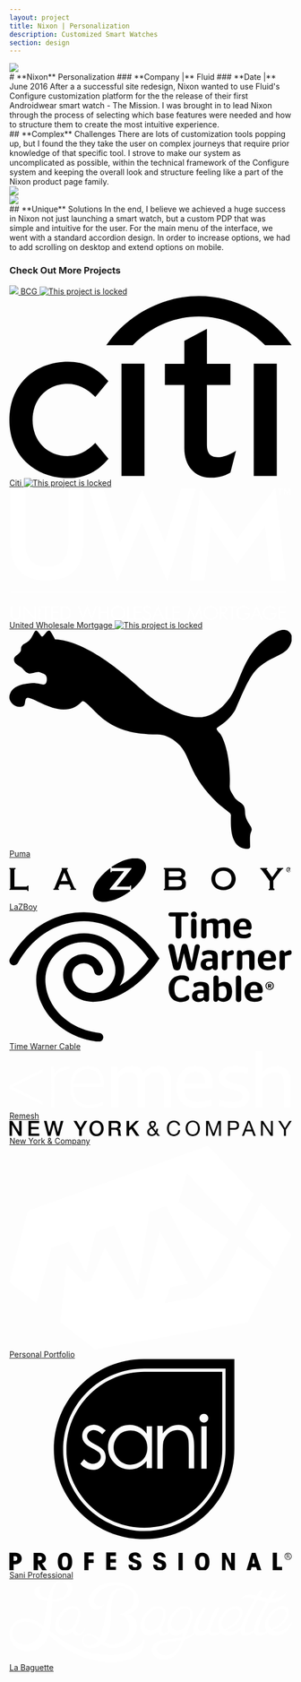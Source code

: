 ```yaml
---
layout: project
title: Nixon | Personalization
description: Customized Smart Watches
section: design
---
```


<div class="order-flip">
<div class="two-thirds-tile"><a class="max" rel="group" href="nixon-1.jpg" ><img src="nixon-1.jpg" alt=" "/></a></div>
<div class="third-text" markdown="1">
# **Nixon** Personalization   
### **Company |** Fluid
### **Date |** June 2016  
After a a successful site redesign, Nixon wanted to use Fluid's Configure customization platform for the the release of their first Androidwear smart watch - The Mission. I was brought in to lead Nixon through the process of selecting which base features were needed and how to structure them to create the most intuitive experience.
</div>
</div>

<div class="full-text" markdown="1">
## **Complex** Challenges
There are lots of customization tools popping up, but I found the they take the user on complex journeys that require prior knowledge of that specific tool. I strove to make our system as uncomplicated as possible, within the technical framework of the Configure system and keeping the overall look and structure feeling like a part of the Nixon product page family.
</div>

<div class="full-tile"></div>

<div class="half-tile"><a class="max" rel="group" href="nixon-2.jpg" ><img src="nixon-2.jpg" alt=" "/></a></div>
<div class="half-tile"><a class="max" rel="group" href="nixon-3.jpg" ><img src="nixon-3.jpg" alt=" "/></a></div>

<div class="full-text" markdown="1">
## **Unique** Solutions
In the end, I believe we achieved a huge success in Nixon not just launching a smart watch, but a custom PDP that was simple and intuitive for the user. For the main menu of the interface, we went with a standard accordion design. In order to increase options, we had to add scrolling on desktop and extend options on mobile.  
</div>


<div class="full-text">
  <h3>Check Out More Projects</h3>
</div>


<div class="tile double">
	<a href="/bcg" style="background-image: url(../bcg/bcg-thumb.jpg); background-position-y: top;">
		<img class="tile-logo" src="/bcg/bcg-logo.png">
		<span class="title">BCG</span>
		<img class="lock" src="/images/lock.svg" alt="This project is locked">
	</a>
</div><!-- End Tile -->

<div class="tile">
	<a href="/citi" style="background-image: url(../citi/citi-thumb.jpg);">
		<svg xmlns="http://www.w3.org/2000/svg" viewBox="0 0 296 191"><path class="tile-logo" d="M90.1 154l-0.5 0.5c-8.5 8.7-18.4 13.3-28.6 13.3 -21.2 0-36.7-15.9-36.7-37.9C24.3 108 39.8 92 61 92c10.2 0 20.1 4.6 28.6 13.3l0.5 0.5 13.7-16.5 -0.4-0.4c-11.4-13.4-25-20-41.8-20 -16.8 0-32.2 5.7-43.3 15.9C6.4 95.9 0 111.5 0 129.9c0 18.5 6.4 34.1 18.4 45.1C29.5 185.3 44.9 191 61.7 191c16.8 0 30.4-6.5 41.8-20l0.4-0.4L90.1 154zM117.6 188.7h24.1V70.9h-24.1V188.7zM236.3 163.1c-6.4 3.9-12.4 5.9-17.8 5.9 -7.8 0-11.3-4.1-11.3-13.3V93.2h24.6V71h-24.6V34.3L183.5 47v24h-20.4v22.2h20.4v66.5c0 18.1 10.7 30.5 26.8 30.8 10.9 0.2 17.4-3 21.4-5.4l0.2-0.2 5.8-22.7L236.3 163.1 236.3 163.1zM256.3 188.7h24.2V70.9h-24.2V188.7zM294.9 50c-22.1-31.3-58.8-50-96.1-50 -37.3 0-74 18.7-96.1 50l-1.1 1.6h27.8l0.3-0.3c18.9-19.5 43.7-29.9 69.1-29.9 25.4 0 50.1 10.3 69.1 29.9l0.3 0.3H296L294.9 50 294.9 50z"/></svg>
		<span class="title">Citi</span>
		<img class="lock" src="/images/lock.svg" alt="This project is locked">
	</a>
</div><!-- End Tile -->

<!-- <div class="tile">
	<a href="/nixon" style="background-image: url(../nixon/nixon-thumb.jpg);">
		<svg xmlns="http://www.w3.org/2000/svg" viewBox="0 0 325 65"><path class="tile-logo" d="M128.3 7.3l-16.1 19.8L96.1 7.3H85.4l21.4 26.4L85.5 60h10.6l16.1-19.7 16 19.7H139l-21.5-26.3 21.5-26.4H128.3zM63.9 60h8.7V7.3h-8.7V60zM38.9 45.4L7.8 7.3 0 7.3V60l8.7 0V21.8l31 38.2h7.8V7.3h-8.7V45.4zM246.3 45.4L215.2 7.3l-7.8 0V60l8.7 0V21.8l31 38.2h7.8V7.3h-8.7V45.4zM169.6 7c-14.8 0-26.8 12-26.8 26.7 0 14.7 12 26.7 26.8 26.7 14.8 0 26.8-12 26.8-26.7C196.4 19 184.3 7 169.6 7zM169.6 51.7c-10 0-18.1-8.1-18.1-18 0-9.9 8.1-18 18.1-18 10 0 18.1 8.1 18.1 18C187.7 43.6 179.6 51.7 169.6 51.7zM305.4 0c0 5.1 0 26.4-0.1 33.3 0 3.8 1.2 5.7 3.3 7.5 4.2 3.5 6.3 5.2 8.1 7.6 3.8 5.1-4.2 11.5-13.8 11.5 -9.5 0-17.6-6.4-13.8-11.5 1.8-2.4 3.9-4.1 8.1-7.6 2.1-1.7 3.3-3.7 3.3-7.5 -0.1-7 0-28.2 0-33.3 0 0-29 34.9-16.4 56.4 3.2 5.1 9.5 8.6 18.9 8.6 9.4 0 15.7-3.5 18.9-8.6C334.4 34.9 305.4 0 305.4 0"/></svg>
		<span class="title">Nixon</span>
	</a>
</div><!-- End Tile -->

<div class="tile">
	<a href="/uwm" style="background-image: url(../uwm/uwm-thumb.jpg);">
		<svg xmlns="http://www.w3.org/2000/svg" width="1102" height="519" viewBox="0 0 1102 519"><title>  1 Atoms&#x2F;UWM Logo</title><desc>  Created with Sketch.</desc><g fill="none"><g fill="#FFF"><path d="M11 462.3L11 495.6C11 500 11.5 503.2 12.5 505.1 13.5 507.1 15.1 508.6 17.3 509.8 19.6 511 21.9 511.6 24.3 511.6 26.5 511.6 28.6 511.1 30.6 510.1 32.6 509.1 34 508 35 506.8 35.9 505.5 36.5 504.1 36.9 502.6 37.3 501 37.5 498.6 37.5 495.4L37.5 462.3 43.5 462.3 43.5 496.7C43.5 500.2 43.1 503.1 42.4 505.3 41.7 507.4 40.4 509.5 38.5 511.3 36.6 513.2 34.5 514.7 32 515.7 29.6 516.7 27 517.2 24.3 517.2 20.9 517.2 17.7 516.4 14.7 514.8 11.7 513.2 9.4 511 7.6 508.4 5.9 505.7 5 501.8 5 496.6L5 462.3 11 462.3ZM54.5 460L96.6 504.1 96.6 462.3 102.6 462.3 102.6 518.7 60.5 474.7 60.5 516.2 54.5 516.2 54.5 460ZM113.8 516.2L113.8 462.3 119.9 462.3 119.9 516.2 113.8 516.2ZM157.7 462.3L157.7 467.9 144.6 467.9 144.6 516.2 138.6 516.2 138.6 467.9 125.5 467.9 125.5 462.3 157.7 462.3ZM191.4 462.3L191.4 467.9 169.4 467.9 169.4 483.9 190.7 483.9 190.7 489.5 169.4 489.5 169.4 510.7 191.4 510.7 191.4 516.2 163.4 516.2 163.4 462.3 191.4 462.3ZM304.4 459.5L321.8 502.7 336 462.3 342.5 462.3 321.8 519 304.4 475.6 286.9 519 266.2 462.3 272.7 462.3 286.9 502.7 304.4 459.5ZM354.1 462.3L354.1 484.2 381.7 484.2 381.7 462.3 387.7 462.3 387.7 516.2 381.7 516.2 381.7 489.8 354.1 489.8 354.1 516.2 348.1 516.2 348.1 462.3 354.1 462.3ZM466.5 462.3L466.5 510.7 481.3 510.7 481.3 516.2 460.4 516.2 460.4 462.3 466.5 462.3ZM514.9 462.3L514.9 467.9 492.9 467.9 492.9 483.9 514.2 483.9 514.2 489.5 492.9 489.5 492.9 510.7 514.9 510.7 514.9 516.2 486.9 516.2 486.9 462.3 514.9 462.3ZM547 472.8C545.8 470.7 544.5 469.2 543 468.3 541.6 467.4 539.8 466.9 537.8 466.9 535.1 466.9 533 467.7 531.3 469.4 529.6 471 528.7 473 528.7 475.3 528.7 477.1 529.4 478.7 530.8 480 532.3 481.3 534 482.3 536 483.3 538 484.2 539.8 484.9 541.4 485.6 543 486.3 544.9 487.3 547.1 488.6 549.2 490 550.8 491.6 552 493.6 553.1 495.6 553.7 497.9 553.7 500.5 553.7 503.5 553 506.2 551.5 508.8 550 511.4 548 513.4 545.3 514.9 542.7 516.4 539.8 517.2 536.7 517.2 532.5 517.2 528.9 515.9 525.8 513.4 522.8 510.9 520.8 507.5 519.9 503.2L525.8 501.6C526.3 504.5 527.5 506.9 529.5 508.8 531.5 510.7 533.8 511.6 536.6 511.6 539.6 511.6 542.2 510.6 544.4 508.5 546.6 506.5 547.7 504 547.7 501.1 547.7 498.5 546.9 496.4 545.2 494.7 543.5 493.1 540.5 491.4 536 489.6 531.6 487.9 528.3 485.9 526 483.7 523.8 481.5 522.7 478.6 522.7 475.1 522.7 471.1 524.2 467.8 527.2 465.2 530.1 462.6 533.7 461.3 537.8 461.3 540.9 461.3 543.6 462.1 545.9 463.5 548.3 464.9 550.2 467 551.8 469.7L547 472.8ZM616.5 462.3L616.5 510.7 631.4 510.7 631.4 516.2 610.5 516.2 610.5 462.3 616.5 462.3ZM664.9 462.3L664.9 467.9 642.9 467.9 642.9 483.9 664.3 483.9 664.3 489.5 642.9 489.5 642.9 510.7 664.9 510.7 664.9 516.2 636.9 516.2 636.9 462.3 664.9 462.3ZM704.2 459.2L723.8 504.5 743.5 459.2 754.4 516.2 748.3 516.2 741.3 479.7 741.2 479.7 723.8 518.5 706.5 479.7 706.3 479.7 699.4 516.2 693.2 516.2 704.2 459.2ZM886.9 462.3L886.9 467.9 873.7 467.9 873.7 516.2 867.7 516.2 867.7 467.9 854.7 467.9 854.7 462.3 886.9 462.3ZM933.1 477.1C930.8 473.9 928.2 471.3 925.1 469.6 922.1 467.8 918.5 466.9 914.6 466.9 910.7 466.9 907 468 903.6 470 900.2 472.1 897.5 474.8 895.5 478.3 893.5 481.7 892.6 485.5 892.6 489.5 892.6 493.5 893.6 497.2 895.7 500.6 897.8 504.1 900.6 506.8 903.9 508.7 907.3 510.6 910.7 511.6 914.2 511.6 917.4 511.6 920.5 510.9 923.5 509.4 926.4 507.9 928.8 505.9 930.7 503.3 932.5 500.7 933.4 497.9 933.4 494.7L917.4 494.7 917.4 489.1 939.8 489.1 939.8 492.2C939.8 495.7 939.3 499 938.1 502 936.9 505 935 507.7 932.6 509.9 930.1 512.2 927.3 514 924.1 515.3 921 516.5 917.7 517.2 914.3 517.2 909.4 517.2 904.8 515.9 900.5 513.5 896.2 511 892.8 507.6 890.3 503.3 887.8 498.9 886.5 494.3 886.5 489.4 886.5 484.4 887.8 479.7 890.4 475.4 892.9 471 896.4 467.6 900.7 465.1 905.1 462.6 909.7 461.3 914.7 461.3 919.4 461.3 923.6 462.4 927.4 464.4 931.2 466.4 934.6 469.2 937.5 473L933.1 477.1ZM1036.2 477.1C1033.9 473.9 1031.3 471.3 1028.2 469.6 1025.2 467.8 1021.7 466.9 1017.7 466.9 1013.8 466.9 1010.1 468 1006.7 470 1003.3 472.1 1000.6 474.8 998.6 478.3 996.6 481.7 995.7 485.5 995.7 489.5 995.7 493.5 996.7 497.2 998.8 500.6 1001 504.1 1003.7 506.8 1007 508.7 1010.4 510.6 1013.8 511.6 1017.3 511.6 1020.5 511.6 1023.6 510.9 1026.6 509.4 1029.5 507.9 1031.9 505.9 1033.8 503.3 1035.6 500.7 1036.5 497.9 1036.5 494.7L1020.5 494.7 1020.5 489.1 1043 489.1 1043 492.2C1043 495.7 1042.4 499 1041.2 502 1040 505 1038.1 507.7 1035.7 509.9 1033.2 512.2 1030.4 514 1027.2 515.3 1024.1 516.5 1020.8 517.2 1017.4 517.2 1012.5 517.2 1007.9 515.9 1003.6 513.5 999.3 511 995.9 507.6 993.4 503.3 990.9 498.9 989.6 494.3 989.6 489.4 989.6 484.4 990.9 479.7 993.5 475.4 996 471 999.5 467.6 1003.8 465.1 1008.2 462.6 1012.8 461.3 1017.8 461.3 1022.5 461.3 1026.7 462.4 1030.5 464.4 1034.3 466.4 1037.7 469.2 1040.6 473L1036.2 477.1ZM1079.2 462.3L1079.2 467.9 1057.2 467.9 1057.2 483.9 1078.6 483.9 1078.6 489.5 1057.2 489.5 1057.2 510.7 1079.2 510.7 1079.2 516.2 1051.2 516.2 1051.2 462.3 1079.2 462.3ZM396.1 489.3C396.1 484.4 397.3 479.7 399.8 475.5 402.3 471.2 405.8 467.7 410.1 465.2 414.4 462.6 419.1 461.3 424.2 461.3 429.2 461.3 433.9 462.6 438.2 465.1 442.5 467.5 446 471 448.5 475.3 451.1 479.6 452.3 484.3 452.3 489.3 452.3 494.3 451.1 498.9 448.6 503.2 446.1 507.5 442.7 510.9 438.3 513.4 434 515.9 429.3 517.2 424.2 517.2 419.2 517.2 414.5 515.9 410.2 513.5 405.8 511 402.4 507.6 399.9 503.2 397.3 498.9 396.1 494.3 396.1 489.3ZM424.1 466.9C420.1 466.9 416.4 468 413 470 409.6 472.1 407 474.8 405 478.2 403.1 481.6 402.1 485.3 402.1 489.3 402.1 493.2 403.1 496.9 405.1 500.4 407.1 503.8 409.8 506.5 413.2 508.6 416.6 510.6 420.3 511.6 424.2 511.6 428.2 511.6 431.9 510.6 435.3 508.5 438.8 506.5 441.5 503.7 443.4 500.3 445.4 496.9 446.3 493.2 446.3 489.3 446.3 485.3 445.3 481.5 443.3 478.1 441.4 474.6 438.7 471.9 435.3 469.9 431.8 467.9 428.1 466.9 424.1 466.9ZM211.5 462.3C216.5 462.3 220.8 463 224.3 464.5 227.9 466 230.9 468.1 233.3 470.6 235.7 473.2 237.4 476 238.6 479.2 239.7 482.4 240.3 485.9 240.3 489.5 240.3 494.1 239.2 498.4 237.1 502.4 235 506.4 231.9 509.7 227.7 512.3 223.5 514.9 218.1 516.2 211.5 516.2L200.1 516.2 200.1 462.3 211.5 462.3ZM211.9 510.7C215.2 510.7 218.2 510.2 220.8 509.2 223.5 508.2 225.9 506.8 227.9 504.8 230 502.8 231.5 500.5 232.6 497.8 233.7 495.1 234.3 492.2 234.3 489.3 234.3 485.4 233.4 481.8 231.7 478.6 229.9 475.5 227.5 472.9 224.2 470.9 221 468.9 216.7 467.9 211.2 467.9L206.2 467.9 206.2 510.7 211.9 510.7ZM580.7 459.7L605 516.2 598.3 516.2 591.9 500.9 568.9 500.9 562.4 516.2 555.8 516.2 580.7 459.7ZM571.3 495.4L589.6 495.4 580.5 473.7 571.3 495.4ZM758 489.3C758 484.4 759.2 479.7 761.7 475.5 764.2 471.2 767.7 467.7 772 465.2 776.3 462.6 781.1 461.3 786.1 461.3 791.1 461.3 795.8 462.6 800.1 465.1 804.4 467.5 807.8 471 810.4 475.3 813 479.6 814.2 484.3 814.2 489.3 814.2 494.3 813 498.9 810.5 503.2 808 507.5 804.6 510.9 800.2 513.4 795.9 515.9 791.2 517.2 786.1 517.2 781.1 517.2 776.4 515.9 772.1 513.5 767.7 511 764.3 507.6 761.8 503.2 759.2 498.9 758 494.3 758 489.3ZM786 466.9C782 466.9 778.3 468 774.9 470 771.5 472.1 768.9 474.8 766.9 478.2 765 481.6 764 485.3 764 489.3 764 493.2 765 496.9 767 500.4 769 503.8 771.7 506.5 775.1 508.6 778.5 510.6 782.2 511.6 786.1 511.6 790.1 511.6 793.8 510.6 797.2 508.5 800.7 506.5 803.4 503.7 805.3 500.3 807.3 496.9 808.2 493.2 808.2 489.3 808.2 485.3 807.2 481.5 805.2 478.1 803.3 474.6 800.6 471.9 797.2 469.9 793.8 467.9 790 466.9 786 466.9ZM830.6 462.3C843.5 462.3 849.9 467.2 849.9 477.2 849.9 481.3 848.7 484.7 846.3 487.4 843.9 490.1 840.6 491.7 836.4 492.1L853.5 516.2 846.2 516.2 829.9 492.6 828.3 492.6 828.3 516.2 822.3 516.2 822.3 462.3 830.6 462.3ZM828.3 487.3L831 487.3C835.2 487.3 838.5 486.5 840.6 484.9 842.8 483.3 843.9 480.9 843.9 477.6 843.9 474 842.8 471.5 840.7 470.1 838.6 468.6 835.5 467.9 831.5 467.9L828.3 467.9 828.3 487.3ZM965.4 459.7L989.7 516.2 983 516.2 976.6 500.9 953.6 500.9 947.1 516.2 940.5 516.2 965.4 459.7ZM956 495.4L974.3 495.4 965.3 473.7 956 495.4ZM5 409.7L5 406.2 1079.2 406.2 1079.2 409.7 5 409.7ZM5 6.1L62 6.1 62 213.3C62 245.3 69.4 269.3 84.2 285.4 99 301.5 117 309.6 146.5 309.6 175.8 309.6 193.7 301.5 208.5 285.4 223.3 269.3 230.7 245.3 230.7 213.3L230.7 6.1 288.5 6.1 288.5 218.6C288.5 266.6 276.3 302.6 252.1 326.4 227.8 350.3 195.3 362.2 146.5 362.2 97.6 362.2 65.3 350.3 41.2 326.6 17 302.8 5 266.8 5 218.6L5 6.1ZM310.4 6.1L367.4 6.1 431.6 214.8 518 6.1 607.7 215.2 669.8 6.1 727.3 6.1 616 365.9 517.5 135.6 421.2 365.9 310.4 6.1ZM998 151.2L888.9 300.1 786.6 151.2 762.3 361.3 705.2 361.3 745.9 0 888.9 201.4 1038.5 0 1079.2 361.3 1021.8 361.3 998 151.2ZM1077.9 3.9L1084.5 20.2 1091.3 3.9 1097 3.9 1097 26.9 1093.5 26.9 1093.5 7.4 1093.4 7.4 1085.5 26.9 1083.4 26.9 1075.8 7.4 1075.6 7.4 1075.6 26.9 1072.2 26.9 1072.2 3.9 1077.9 3.9ZM1067.9 3.9L1067.9 7.4 1060.4 7.4 1060.4 26.9 1056.9 26.9 1056.9 7.4 1049.4 7.4 1049.4 3.9 1067.9 3.9Z"/></g></g></svg>
		<span class="title">United Wholesale Mortgage</span>
		<img class="lock" src="/images/lock.svg" alt="This project is locked">
	</a>
</div><!-- End Tile -->

<div class="tile">
	<a href="/puma" style="background-image: url(../puma/puma-thumb.jpg); background-position-y: top;">
		<svg xmlns="http://www.w3.org/2000/svg" viewBox="0 0 283.5 220"><path class="tile-logo" d="M26.7 0.7c-1.7 0-3.4 6.7-6.8 10 -2.8 2.8-5.7 2.8-7.4 5.6 -1.1 1.1-0.6 3.3-1.1 5 -1.7 3.9-6.8 4.5-6.8 8.4 0 4.5 4 5.6 7.9 8.4 2.8 2.8 3.4 4.5 6.8 5.6 2.8 1.1 7.4-2.2 11.3-1.1 2.8 1.1 6.2 1.7 6.8 5 0.6 3.3 0 7.8-4 7.3 -1.1 0-6.8-2.2-14.2-1.1C10.8 54.8 1.2 57.6 0 67.1c-0.6 5.6 6.2 11.7 12.5 10 4.5-0.6 2.3-6.1 4.5-8.4C20.4 65.4 38 80 54.5 80c6.8 0 11.9-1.7 17.6-7.3 0.6-0.6 1.1-1.1 1.7-1.1 0.6 0 1.7 0.6 2.3 1.1 13.6 10.6 23.2 32.4 72.6 32.4 6.8 0 14.7 3.3 21 9.5 5.7 5 9.1 13.4 12.5 21.8 5.1 12.3 13.6 24.6 27.2 37.9 0.6 0.6 11.9 9.5 12.5 10 0 0 1.1 2.2 0.6 2.8 0 8.4-1.7 31.8 15.9 32.9 4.5 0 3.4-2.8 3.4-5 0-3.9-0.6-8.4 1.1-12.3 2.8-5.6-6.2-8.4-6.2-20.6 0-9.5-7.4-7.8-11.3-15.1 -2.3-3.9-4.5-6.1-4-11.2 1.1-28.5-6.2-46.9-9.6-51.3 -2.8-3.3-5.1-5-2.3-6.7 14.7-9.5 18.1-19 18.1-19 7.9-18.4 14.7-35.2 24.4-42.4 2.3-1.7 6.8-5 10.2-6.7 9.1-4.5 13.6-6.7 16.4-9.5 4-3.9 7.4-12.3 3.4-17.3 -5.1-6.1-13.6-1.1-17.6 1.1C237 20.2 233 48.1 223.9 64.3c-7.4 12.8-19.3 22.3-30.6 23.4 -7.9 0.6-17-1.1-25.5-5 -21.5-9.5-32.9-21.2-35.7-23.4 -5.7-4.5-49.9-48-86.2-49.7 0 0-4.5-8.9-5.7-8.9 -2.8-0.6-5.1 5.6-7.4 6.1C31.8 6.8 28.4 0.2 26.7 0.7"/></svg>
		<span class="title">Puma</span>
	</a>
</div><!-- End Tile -->

<div class="tile double">
	<a href="/lazboy" style="background-image: url(../lazboy/lazboy-thumb.jpg);">
	<svg xmlns="http://www.w3.org/2000/svg" viewBox="0 0 102 15.7"><path class="tile-logo" d="M100.3 4.1c0-0.4 0.3-0.8 0.8-0.8 0.4 0 0.8 0.3 0.8 0.8 0 0.4-0.3 0.8-0.8 0.8C100.6 4.8 100.3 4.5 100.3 4.1zM101 5c0.5 0 0.9-0.4 0.9-0.9 0-0.5-0.4-0.9-0.9-0.9 -0.5 0-0.9 0.4-0.9 0.9C100.1 4.6 100.5 5 101 5zM100.8 4.1h0.2l0.3 0.5h0.2l-0.3-0.5c0.2 0 0.3-0.1 0.3-0.3 0-0.2-0.1-0.3-0.4-0.3h-0.4v1.1h0.2V4.1zM100.8 4V3.7h0.2c0.1 0 0.2 0 0.2 0.2 0 0.2-0.1 0.2-0.3 0.2H100.8zM6.5 9.9c-0.1 0.2-0.2 0.3-0.3 0.3 0 0-4.2 0-4.4 0 0-0.2 0-6 0-6 0-0.2 0-0.2 0.3-0.3l0.1 0V3.5H2 0v0.4l0.1 0C0.3 3.9 0.3 4 0.3 4.2v6.6c0 0.2 0 0.2-0.3 0.3L0 11v0.4h6.2c0.2 0 0.2 0 0.3 0.3l0 0.1h0.4V9.8L6.5 9.9 6.5 9.9zM23.3 10.2L23.3 10.2c0 0-2.5-5.9-2.5-5.9C20.8 4 20.8 4 20.8 4c0-0.1 0-0.1 0.2-0.1l0.1 0V3.5h-0.1 -2.1v0.4l0.1 0C19 3.9 19 3.9 19 4c0 0 0 0.1-0.1 0.3l-2.5 6.1C16.2 10.9 16.2 11 16 11l-0.1 0v0.4h2V11l-0.1 0c-0.2 0-0.2-0.1-0.2-0.1 0-0.1 0-0.1 0.1-0.3 0 0 0.4-1 0.5-1.2 0.1 0 3.4 0 3.5 0 0 0.1 0.5 1.2 0.5 1.2 0.1 0.2 0.1 0.3 0.1 0.3 0 0 0 0.1-0.2 0.1l-0.1 0 0 0.4h2.1V11L24 11C23.7 10.9 23.7 10.9 23.3 10.2zM21.1 8.2c-0.3 0-2.2 0-2.5 0 0.1-0.2 1.1-2.7 1.2-3.1C20 5.5 21 7.9 21.1 8.2zM43.7 11.8L43.7 11.8c-0.2 0.2-0.5 0.4-0.8 0.6 -5 3.5-10.5 4.4-12.2 1.9 -1.7-2.5 0.9-7.3 5.8-10.8V5h0.4l0-0.1c0.1-0.2 0.2-0.3 0.3-0.3 0 0 3.8 0 4.2 0C41.2 5 36.3 11 36.3 11v0.4h7.1C43.6 11.4 43.6 11.5 43.7 11.8L43.7 11.8zM48.9 1.4c-1.7-2.5-7-1.7-12 1.7l0 0C37 3.4 37 3.5 37.2 3.5h6.9v0.3c0 0-5 6.1-5.3 6.4 0.4 0 4.5 0 4.5 0 0.2 0 0.3 0 0.3-0.3l0-0.1h0.4v1.7C48.3 8.1 50.5 3.7 48.9 1.4zM62.6 7.2c0.7-0.3 1-0.8 1-1.6 0-0.7-0.3-1.3-0.8-1.6 -0.5-0.4-1.1-0.5-2.2-0.5h-4.7 -0.1v0.4l0.1 0c0.2 0.1 0.3 0.1 0.3 0.3v6.6c0 0.1 0 0.2-0.3 0.3l-0.1 0v0.4h4.9c1.1 0 1.7-0.1 2.3-0.5 0.6-0.4 0.8-1 0.8-1.8C63.9 8.2 63.4 7.5 62.6 7.2zM57.6 7.8c0.2 0 3 0 3 0 1.3 0 1.8 0.3 1.8 1.2 0 0.8-0.5 1.2-1.8 1.2 0 0-2.8 0-3 0C57.6 10 57.6 8 57.6 7.8zM61.8 6.4c-0.3 0.2-0.6 0.2-1.2 0.2 0 0-2.8 0-3 0 0-0.2 0-1.8 0-1.9 0.2 0 3 0 3 0 0.7 0 1 0 1.2 0.2 0.2 0.1 0.4 0.4 0.4 0.8C62.2 6 62.1 6.3 61.8 6.4zM80.3 4.2L80.3 4.2c-0.8-0.6-1.7-0.9-2.8-0.9 -1.2 0-2.1 0.3-3 0.9 -0.9 0.7-1.5 2-1.5 3.2 0 1.3 0.6 2.4 1.5 3.2 0.8 0.6 1.7 0.9 2.9 0.9 1.2 0 2.1-0.3 2.9-0.9 1-0.8 1.5-2 1.5-3.2C81.8 6.2 81.2 5 80.3 4.2zM77.4 10.3c-1.8 0-3-1.1-3-2.9 0-1.7 1.2-2.9 2.9-2.9 1 0 1.7 0.3 2.3 0.9 0.5 0.5 0.7 1.2 0.7 2C80.3 9.1 79.1 10.3 77.4 10.3zM99 3.5h-2.3v0.4l0.1 0C97 3.9 97 3.9 97 3.9c0 0.1-0.1 0.2-0.2 0.4 0 0-1.4 2-1.8 2.5 -0.2-0.2-1.8-2.5-1.8-2.5C93 4.2 92.9 4.1 92.9 4c0-0.1 0-0.1 0.2-0.1l0.1 0V3.5h-2.5v0.4l0.1 0C91 3.9 91 3.9 91.6 4.7c0 0 2.3 3.2 2.5 3.5 0 0.1 0 2.6 0 2.6 0 0.2 0 0.2-0.3 0.3l-0.1 0v0.4h2.1V11l-0.1 0c-0.2-0.1-0.3-0.1-0.3-0.3 0 0 0-2.5 0-2.6 0-0.1 2.6-3.5 2.6-3.5 0.6-0.7 0.7-0.8 0.9-0.8l0.1 0V3.5H99z"/></svg>
		<span class="title">LaZBoy</span>
	</a>
</div>

<div class="tile">
	<a href="/twc" style="background-image: url(../twc/twc-thumb.jpg);">
	<svg viewBox="0 0 157 72.4"><path class="tile-logo" d="M0.3 26.2C8.9 10.7 24.1 0.4 41.5 0.4c16.2 0 32.4 10.5 42 25.7 -9.5 14.6-24.2 24.1-37 24.1 -9.2 0-16.6-6.7-16.6-14.9 0-6.4 5.2-11.6 11.6-11.6 5.3 0 9.7 3.9 10.6 8.9 0.2 1.4-0.7 2.6-2 2.9 -1.4 0.2-2.6-0.7-2.9-2 -0.5-2.7-2.9-4.8-5.7-4.8 -3.7 0-6.6 3-6.6 6.6 0 5.5 5.2 10 11.6 10 6.5 0 12.5-5.7 12.5-12.5 0-8.7-7.8-15.8-17.4-15.8 -11.9 0-21.6 9.3-21.6 20.8 0 15.3 13.1 27.9 30 29.7 1.4 0.1 2.4 1.4 2.2 2.7 -0.1 1.3-1.2 2.2-2.5 2.2 -0.1 0-0.2 0-0.3 0 -19.4-2-34.5-16.7-34.5-34.6 0-14.2 11.9-25.7 26.6-25.7 12.4 0 22.4 9.3 22.4 20.8 0 3.1-1 5.9-2.6 8.4 5.9-3.4 11.6-8.6 16.2-15C68.7 13.8 55 5.4 41.5 5.4 26 5.4 12.4 14.7 4.7 28.6c-0.7 1.2-2.2 1.6-3.4 1C0.5 29.1 0 28.3 0 27.4 0 27 0.1 26.6 0.3 26.2zM98.6 2.7c0.7 0 1.1-0.4 1.1-1.1v0c0-0.7-0.4-1.1-1.1-1.1h-9c-0.7 0-1.1 0.4-1.1 1.1v0c0 0.7 0.4 1.1 1.1 1.1h2.9v10.7c0 1.1 0.7 1.6 1.6 1.6h0c0.9 0 1.6-0.5 1.6-1.6V2.7H98.6zM104.3 1.6c0-0.9-0.7-1.6-1.6-1.6 -0.9 0-1.7 0.7-1.7 1.6 0 0.9 0.7 1.6 1.7 1.6C103.6 3.2 104.3 2.5 104.3 1.6zM104.1 6.1c0-1.5-0.5-2.1-1.5-2.1h-0.1c-1 0-1.4 0.5-1.4 1.5v8c0 1 0.6 1.5 1.5 1.5h0c0.9 0 1.5-0.5 1.5-1.5V6.1zM112 6.3c0.9 0 1.3 0.4 1.3 1.4v5.8c0 1 0.6 1.5 1.5 1.5h0c0.9 0 1.5-0.5 1.5-1.5V6.8c0.6-0.2 1.4-0.5 2.3-0.5 0.9 0 1.3 0.4 1.3 1.4v5.8c0 1 0.6 1.5 1.5 1.5h0c0.9 0 1.5-0.5 1.5-1.5V6.9c0-2.3-1.3-3-2.8-3 -1.4 0-2.9 0.5-4 1.4 -0.5-1.1-1.5-1.4-2.6-1.4 -1.5 0-2.9 0.6-3.9 1.3 -0.2-0.9-0.7-1.3-1.4-1.3h-0.1c-1 0-1.4 0.5-1.4 1.5v8c0 1 0.6 1.5 1.5 1.5h0c0.9 0 1.5-0.5 1.5-1.5V6.8C110.3 6.6 111.1 6.3 112 6.3zM133.4 10.1c1 0 1.4-0.5 1.4-1.4 0-2.8-1.5-4.9-4.9-4.9 -3 0-5.3 2.1-5.3 5.6 0 3.4 1.9 5.5 5.5 5.5 1.5 0 2.6-0.2 3.4-0.6 0.6-0.3 0.9-0.7 0.9-1.3v-0.1c0-0.7-0.4-1-0.9-1 -0.7 0-1.1 0.9-3 0.9 -1.7 0-2.7-0.6-2.9-2.8H133.4zM130 5.8c1.2 0 1.8 0.6 1.9 2.5h-4C128 6.3 128.9 5.8 130 5.8zM101.4 28.5L101.4 28.5l-2.2-9c-0.3-1.1-0.8-1.6-1.7-1.6h0c-0.9 0-1.4 0.5-1.7 1.6l-2.1 9h0l-1.9-9.1C91.4 18.5 90.8 18 90 18h-0.1c-1.2 0-1.7 0.9-1.4 2.1l2.5 10.7c0.3 1.4 1 1.9 2.1 1.9h0.1c1.1 0 1.8-0.5 2.1-1.8l1.8-7.7h0l1.8 7.7c0.3 1.4 1 1.9 2.2 1.9h0.1c1.1 0 1.8-0.5 2.1-1.8l2.6-11c0.2-1-0.2-1.8-1.3-1.8h-0.1c-0.7 0-1.2 0.4-1.4 1.3L101.4 28.5zM114.5 32.6L114.5 32.6c1 0 1.4-0.5 1.4-1.5V25c0-2.5-1.5-3.5-4.5-3.5 -1.3 0-2.3 0.2-3.1 0.5 -0.8 0.3-1.1 0.7-1.1 1.4v0.1c0 0.6 0.4 1 0.9 1 0.8 0 1.1-0.8 2.8-0.8 1.4 0 2 0.5 2 1.5v1c-0.7-0.2-1.3-0.2-2.2-0.2 -2.5 0-4.3 1.1-4.3 3.4 0 2.1 1.5 3.3 3.5 3.3 1.3 0 2.4-0.3 3.1-1.2C113.2 32.2 113.7 32.6 114.5 32.6zM111 30.7c-1 0-1.7-0.5-1.7-1.5 0-1.1 0.8-1.5 2-1.5 0.6 0 1.1 0 1.6 0.1v2.1C112.3 30.4 111.7 30.7 111 30.7zM119.7 21.6L119.7 21.6c-1.1 0-1.5 0.5-1.5 1.5v8c0 1 0.6 1.5 1.5 1.5h0c0.9 0 1.5-0.5 1.5-1.5v-6.4c0.6-0.2 1.3-0.4 2.4-0.5 0.9-0.1 1.3-0.5 1.3-1.4v-0.1c0-0.9-0.4-1.2-1.1-1.2 -0.8 0-2 0.7-2.7 1.4C121 22 120.5 21.6 119.7 21.6zM132.1 23.9c0.9 0 1.3 0.3 1.3 1.4v5.8c0 1 0.6 1.5 1.5 1.5h0c0.9 0 1.5-0.5 1.5-1.5v-6.6c0-2.4-1.3-3-2.9-3 -1.5 0-3 0.6-4 1.4 -0.2-1-0.7-1.3-1.4-1.3h-0.1c-1 0-1.4 0.5-1.4 1.5v8c0 1 0.6 1.5 1.5 1.5h0c0.9 0 1.5-0.5 1.5-1.5v-6.7C130.3 24.2 131.2 23.9 132.1 23.9zM147 27.8c1 0 1.4-0.5 1.4-1.4 0-2.8-1.5-4.9-4.9-4.9 -3 0-5.3 2.1-5.3 5.6 0 3.4 1.9 5.5 5.5 5.5 1.5 0 2.6-0.2 3.4-0.6 0.6-0.3 0.9-0.7 0.9-1.3v-0.1c0-0.7-0.4-1-0.9-1 -0.7 0-1.1 0.9-3 0.9 -1.7 0-2.7-0.6-2.9-2.8H147zM143.6 23.4c1.2 0 1.8 0.6 1.9 2.5h-4C141.6 23.9 142.5 23.4 143.6 23.4zM151.8 21.6L151.8 21.6c-1.1 0-1.5 0.5-1.5 1.5v8c0 1 0.6 1.5 1.5 1.5h0c0.9 0 1.5-0.5 1.5-1.5v-6.4c0.6-0.2 1.3-0.4 2.4-0.5 0.9-0.1 1.3-0.5 1.3-1.4v-0.1c0-0.9-0.4-1.2-1.1-1.2 -0.8 0-2 0.7-2.7 1.4C153 22 152.5 21.6 151.8 21.6zM98.7 49.6c1-0.5 1.4-1.1 1.4-1.8v-0.1c0-0.7-0.4-1.1-1.1-1.1 -1 0-1.2 1.4-3.5 1.4 -2.5 0-3.7-1.7-3.7-5.2 0-3.2 1.4-5 3.8-5 1.8 0 2.4 1.1 3.3 1.1 0.6 0 1.1-0.5 1.1-1.2v-0.1c0-0.7-0.4-1.2-1.2-1.6 -0.8-0.4-1.8-0.5-3.1-0.5 -4.2 0-7.1 2.8-7.1 7.4 0 4.6 2.7 7.4 6.9 7.4C96.6 50.3 97.9 50 98.7 49.6zM109.7 50.2L109.7 50.2c1 0 1.4-0.5 1.4-1.5v-6.1c0-2.5-1.5-3.5-4.5-3.5 -1.3 0-2.3 0.2-3.1 0.5 -0.8 0.3-1.1 0.7-1.1 1.4v0.1c0 0.6 0.4 1 0.9 1 0.8 0 1.1-0.8 2.8-0.8 1.4 0 2 0.5 2 1.5v1c-0.7-0.2-1.3-0.2-2.2-0.2 -2.5 0-4.3 1.1-4.3 3.4 0 2.1 1.5 3.3 3.5 3.3 1.3 0 2.4-0.3 3.1-1.2C108.5 49.8 109 50.2 109.7 50.2zM106.2 48.4c-1 0-1.7-0.5-1.7-1.5 0-1.1 0.8-1.5 2-1.5 0.6 0 1.1 0 1.6 0.1v2.1C107.6 48 107 48.4 106.2 48.4zM115 35.6L115 35.6c-1.1 0-1.5 0.5-1.5 1.5v11.6c0 1.1 0.5 1.5 1.3 1.5h0.1c0.5 0 1-0.4 1.3-1 0.7 0.6 1.7 1 3.1 1 2.3 0 4.6-1.5 4.6-5.7 0-4.1-2.1-5.4-4.2-5.4 -1.4 0-2.5 0.5-3.3 1.2v-2.6C116.5 36.2 116.1 35.6 115 35.6zM118.5 41.4c1.3 0 2.4 0.6 2.4 3.4 0 2.8-1.2 3.4-2.4 3.4 -0.9 0-1.4-0.2-2-0.6V42C117.1 41.7 117.9 41.4 118.5 41.4zM127.5 35.6L127.5 35.6c-1.1 0-1.5 0.5-1.5 1.5v11.7c0 1 0.6 1.5 1.5 1.5h0c0.9 0 1.5-0.5 1.5-1.5v-11C129 36.2 128.5 35.6 127.5 35.6zM139.6 45.4c1 0 1.4-0.5 1.4-1.4 0-2.8-1.5-4.9-4.9-4.9 -3 0-5.3 2.1-5.3 5.6 0 3.4 1.9 5.5 5.5 5.5 1.5 0 2.6-0.2 3.4-0.6 0.6-0.3 0.9-0.7 0.9-1.3v-0.1c0-0.7-0.4-1-0.9-1 -0.7 0-1.1 0.9-3 0.9 -1.7 0-2.7-0.6-2.9-2.8H139.6zM136.2 41c1.2 0 1.8 0.6 1.9 2.5h-4C134.3 41.5 135.1 41 136.2 41zM147.1 41.3c0-1.4-1-2.2-2.3-2.2 -1.3 0-2.3 0.9-2.3 2.2 0 1.4 1 2.2 2.3 2.2C146.1 43.6 147.1 42.7 147.1 41.3zM143 41.3c0-1.1 0.8-1.8 1.8-1.8 1 0 1.8 0.7 1.8 1.8 0 1.1-0.8 1.8-1.8 1.8C143.8 43.2 143 42.5 143 41.3zM145.4 41.5c0.2-0.1 0.4-0.3 0.4-0.6 0-0.5-0.3-0.7-0.9-0.7h-0.6c-0.2 0-0.4 0.1-0.4 0.4v1.7c0 0.2 0.1 0.3 0.3 0.3h0c0.2 0 0.3-0.1 0.3-0.3v-0.6h0.3l0.3 0.6c0.1 0.2 0.2 0.3 0.3 0.3h0c0.2 0 0.4-0.2 0.2-0.4L145.4 41.5zM144.5 40.5h0.3c0.3 0 0.4 0.1 0.4 0.3 0 0.2-0.1 0.3-0.4 0.3h-0.3V40.5z"/></svg>
		<span class="title">Time Warner Cable</span>
	</a>
</div>


<div class="tile double">
	<a href="/remesh" style="background-image: url(../remesh/remesh-thumb.jpg);">
	<svg xmlns="http://www.w3.org/2000/svg" version="1.1" x="0" y="0" viewBox="0 0 85 18" enable-background="new 0 0 228 260.6" xml:space="preserve"><path d="M12.597 16.927V4.723h.81l.163 1.9c.903-1.066 2.292-2.085 4.515-2.085l-.07.95c-1.921 0-3.38.995-4.4 2.385v9.054h-1.018zM27.37 9.494c0-2.57-1.226-4.029-3.635-4.029-2.385 0-4.075 1.25-4.33 4.446h7.966v-.417zm.904 6.762c-.58.278-2.154.88-4.284.88-3.844 0-5.65-2.362-5.65-6.206 0-4.006 1.806-6.415 5.372-6.415 3.196 0 4.7 2.038 4.7 4.933 0 .463-.045.926-.115 1.412h-8.938c0 3.821 1.783 5.326 4.562 5.326 2.593 0 4.307-.926 4.307-.926l.046.996zM46.52 16.927V8.916c0-1.806-1.087-2.595-2.361-2.595-1.574 0-2.825 1.136-3.357 1.992v8.614H38.6V8.916c0-1.83-1.065-2.618-2.338-2.618-1.575 0-2.848 1.159-3.381 1.969v8.66h-2.177V4.723h1.69l.255 1.692c.834-1.02 2.27-1.923 4.215-1.923 1.55 0 2.917.603 3.52 2.038.856-.995 2.292-2.014 4.399-2.014 2.154 0 3.914 1.204 3.914 4.053v8.358H46.52zM58.978 9.448c0-2.015-.95-3.219-2.895-3.219-1.852 0-3.195 1.065-3.427 3.474h6.322v-.255zm1.945 6.901c-.903.37-2.64.81-4.492.81-4.03 0-5.998-2.316-5.998-6.206 0-4.052 2.015-6.46 5.627-6.46 3.636 0 5.095 2.222 5.095 5.071 0 .555-.07 1.227-.162 1.783h-8.36c.116 2.871 1.505 3.983 4.03 3.983 2.083 0 3.866-.672 4.26-.788v1.807zM63.262 14.635c.093.093 2.2.695 4.006.695 2.038 0 2.964-.556 2.964-1.76 0-2.78-7.132-1.065-7.132-5.604 0-2.27 1.876-3.473 4.978-3.473 2.015 0 3.52.463 3.798.625l-.092 1.852c-.788-.37-2.27-.648-3.52-.648-2.107 0-3.08.556-3.08 1.644 0 2.524 7.179.88 7.179 5.604 0 2.5-1.97 3.566-4.91 3.566-2.176 0-4.237-.58-4.284-.602l.093-1.9z" fill="#fff"></path><g transform="translate(74 -.84)"><path d="M8.597 17.768V10.15c0-2.13-.95-3.01-2.478-3.01-1.76 0-3.08 1.134-3.751 2.014v8.614H.19V.841h2.177v4.932l-.023 1.25a6.005 6.005 0 0 1 4.168-1.69c2.5 0 4.26 1.528 4.26 4.562v7.873H8.598z" fill="#fff" mask="url(#logo-a)"></path></g><path fill="#fff" d="M0 11.324v-.95l10.05-4.955v.949l-9.077 4.47 9.077 4.446v.949z"></path></g></svg>
	<span class="title">Remesh</span>
	</a>
</div>


<div class="tile">
<a href="/nyandco" style="background-image: url(../nyandco/nyandco-thumb.jpg);">
		<svg viewBox="0 0 732.5 40.7" ><path class="tile-logo" d="M0.3 1.2h7.1l17.7 28.5h0.1V1.2h6.4v38.7h-7.1L6.9 11.4H6.7v28.4H0.3V1.2z"/><path class="tile-logo" d="M49.4 1.2h27.8V7H56.2v10.1h19.5v5.5H56.2V34h21.4v5.8H49.4V1.2z"/><path class="tile-logo" d="M89.6 1.2h6.9l7 29.6h0.1l7.8-29.6h6.9l7.6 29.6h0.1l7.2-29.6h6.9l-10.7 38.7h-6.9l-7.7-29.6h-0.1l-7.9 29.6h-7L89.6 1.2z"/><path class="tile-logo" d="M180.9 24.7L166.4 1.2h7.9l10.2 17.3 10.1-17.3h7.6l-14.5 23.5v15.2h-6.8V24.7z"/><path class="tile-logo" d="M226.2 5.8c8.3 0 11.8 7.3 11.8 14.7 0 7.4-3.5 14.7-11.8 14.7 -8.3 0-11.8-7.3-11.8-14.7C214.4 13.1 217.9 5.8 226.2 5.8zM226.2 0.3c-11.6 0-18.5 9.2-18.5 20.3 0 11 6.9 20.3 18.5 20.3 11.6 0 18.5-9.2 18.5-20.3C244.7 9.5 237.8 0.3 226.2 0.3z"/><path class="tile-logo" d="M264.4 6.7h11c3.5 0 6.7 1 6.7 5.9 0 4.1-2.3 6.2-6.6 6.2h-11.1V6.7zM257.6 39.9h6.8V23.9h10c6.2 0 7.7 3.1 7.7 10.2 0 1.9 0 4 1 5.7h7.3c-1.5-1.6-2.1-5.7-2.1-10.2 0-6.1-3.4-7.9-5.7-8.2v-0.1c1.2-0.4 6.4-2.3 6.4-9.7 0-6.6-4.3-10.5-12.8-10.5h-18.5V39.9z"/><path class="tile-logo" d="M304.1 1.2h6.8v17.6l17.2-17.6h8.3L321 16.6l16.5 23.2h-8.4l-12.7-18.5 -5.5 5.5v13h-6.8V1.2z"/><path class="tile-logo" d="M380.7 34.9c-2.3 3.6-6.7 5.5-10.9 5.5 -10.4 0-12-7.4-12-10.5 0-6 4.1-9.1 9-11.7 -2.2-3.1-4.3-5.1-4.3-9.1 0-4.2 3.1-7.9 8.7-7.9 4.8 0 9.3 2.6 9.3 7.9 0 4.6-3.5 7.9-7.2 10l7 8.5c0.7-1.9 1.1-3.9 1.2-6h4.4c-0.4 4.5-1 6.1-2.6 9.5l7.5 8.7h-6L380.7 34.9zM369.3 21.1c-3.6 2.1-6.7 4.1-6.7 8.7 0 3.9 3.6 6.5 7.3 6.5 3.5 0 6.3-1.8 8.2-4.6L369.3 21.1zM376 9.3c0-2.2-1.7-4.1-4.4-4.1 -2.2 0-4.4 1.3-4.4 4.1 0 2.3 2.1 4.6 3.7 6.7C373.1 14.6 376 12.6 376 9.3z"/><path class="tile-logo" d="M438 12.8c-1.1-5.5-5.5-8.2-10.8-8.2 -9.2 0-13.1 7.6-13.1 15.6 0 8.8 3.9 16.1 13.1 16.1 6.8 0 10.6-4.8 11.1-11.1h5.1c-1 9.6-7 15.4-16.7 15.4 -12 0-17.8-8.9-17.8-20.1 0-11.2 6.4-20.3 18.3-20.3 8 0 14.7 4.3 15.9 12.5H438z"/><path class="tile-logo" d="M476 0.3c12.3 0 18.5 9.7 18.5 20.2s-6.2 20.2-18.5 20.2c-12.3 0-18.5-9.7-18.5-20.2S463.7 0.3 476 0.3zM476 36.3c9.4 0 13.3-8.1 13.3-15.9 0-7.8-3.9-15.9-13.3-15.9 -9.4 0-13.3 8.1-13.3 15.9C462.6 28.2 466.6 36.3 476 36.3z"/><path class="tile-logo" d="M510.7 1.2h7l12.2 32.4L542 1.2h7v38.6h-4.9V7.7h-0.1l-12 32.1h-4.4l-12-32.1h-0.1v32.1h-4.9V1.2z"/><path class="tile-logo" d="M567.4 1.2h16.9c7.7 0 11.8 4.3 11.8 11.4 0 7.1-4.2 11.4-11.8 11.4h-11.8v15.8h-5.1V1.2zM572.5 19.7h10c5.8 0.1 8.4-2.5 8.4-7.1 0-4.6-2.6-7.1-8.4-7.1h-10V19.7z"/><path class="tile-logo" d="M618.7 1.2h5.7l15.1 38.6h-5.7l-4.2-11.6h-16.3l-4.3 11.6h-5.3L618.7 1.2zM614.9 23.8h13.1l-6.4-18h-0.1L614.9 23.8z"/><path class="tile-logo" d="M653 1.2h5.5l20.3 31.3h0.1V1.2h4.9v38.6h-5.6L658 8.8h-0.1v30.9H653V1.2z"/><path class="tile-logo" d="M717.8 24v15.8h-5.1V24L697.8 1.2h6.1l11.6 18.4 11.3-18.4h5.8L717.8 24z"/></svg>
		<span class="title">New York &amp; Company</span>
	</a>
</div>


<div class="tile">
	<a href="/maxduggan" style="background-image: url(../maxduggan/maxduggan-thumb.jpg);">
		<svg xmlns="http://www.w3.org/2000/svg" version="1.1" x="0" y="0" viewBox="0 0 398.2 287.3" enable-background="new 0 0 398.2 287.3" xml:space="preserve"><polygon fill="#FFFFFF" points="59.3 144.4 84.3 135.4 84.3 135.4 84.3 135.4 84.3 135.4 108.2 179.6 122 121.7 148.3 112.1 181.5 198 197.4 93.8 221.1 85.2 277.1 189.7 277.1 189.7 277.1 189.7 309.4 131.9 239 79.2 250.6 38.9 319.8 113.4 344.8 68.8 280.2 0 25.9 92 0 192.5 38.2 222.5 "/><polygon fill="#FFFFFF" points="331.6 126.2 374.6 172.5 398.2 125.6 355.5 80.2 "/><polygon fill="#FFFFFF" points="323.3 142.2 301.1 184.8 263.2 214.4 219 222 227.3 199.7 252.4 194.6 212.1 120.7 188.1 215.2 178.5 217.6 134.9 143.6 114.6 191.5 105.1 193 80.8 167.3 71.7 248.7 120.9 287.3 336.2 249.1 371.7 178.4 "/></svg>
		<span class="title">Personal Portfolio</span>
	</a>
</div>

<div class="tile">
	<a href="/sani" style="background-image: url(../sani/sani-thumb.jpg);">
	<svg xmlns="http://www.w3.org/2000/svg" viewBox="0 0 121.3 90.9"><path class="tile-logo" d="M52.1 30.7c2 0 3.7 0.7 5.1 2.1 1.4 1.4 2.1 3.2 2.1 5.3 0 1.4-0.3 2.6-0.9 3.7 -0.6 1.1-1.5 2-2.7 2.6 -1.1 0.6-2.4 1-3.7 1 -1.3 0-2.5-0.3-3.6-1 -1.1-0.7-2-1.6-2.6-2.7 -0.7-1.2-1-2.4-1-3.7 0-1.3 0.3-2.5 1-3.7 0.7-1.2 1.5-2.1 2.6-2.7C49.6 31 50.8 30.7 52.1 30.7M96.7 0v38.7c0 10.7-4.3 20.4-11.4 27.4 -7 7-16.7 11.3-27.4 11.3 -10.7 0-20.4-4.3-27.4-11.3 -7-7-11.4-16.7-11.4-27.4 0-10.7 4.3-20.4 11.4-27.4C37.5 4.3 47.2 0 57.9 0h25H96.7zM92.9 4.1H58c-9.3 0-18.1 3.6-24.7 10.2C26.7 20.9 23.1 29.7 23.1 39c0 9.3 3.6 18.1 10.2 24.7 6.6 6.6 15.4 10.2 24.7 10.2 9.3 0 18.1-3.6 24.7-10.2 6.6-6.6 10.2-15.4 10.2-24.7V4.1zM34.3 15.4C40.7 9 49.1 5.5 58 5.5h33.5V39c0 8.9-3.5 17.3-9.8 23.7C75.3 69 66.9 72.5 58 72.5c-8.9 0-17.3-3.5-23.7-9.8C28 56.4 24.5 48 24.5 39 24.5 30.1 28 21.7 34.3 15.4M84.8 28.9h-2.3v18.2h2.3V28.9zM83.6 23.5c-1 0-1.9 0.8-1.9 1.9 0 1 0.8 1.9 1.9 1.9 1 0 1.9-0.8 1.9-1.9C85.5 24.3 84.6 23.5 83.6 23.5M39.8 46c1.1-1 1.6-2.3 1.6-3.8 0-1.1-0.3-2-0.9-2.9 -0.6-0.8-1.8-1.7-3.6-2.6 -1.4-0.7-2.4-1.4-2.8-1.9 -0.4-0.5-0.7-1.1-0.7-1.7 0-0.7 0.3-1.3 0.8-1.8 0.5-0.5 1.2-0.8 2-0.8 1.2 0 2.4 0.6 3.7 1.8l1.5-1.6c-1.7-1.6-3.4-2.5-5.1-2.5 -1.4 0-2.6 0.5-3.6 1.4 -0.9 0.9-1.4 2.1-1.4 3.4 0 1.1 0.3 2 0.9 2.8 0.6 0.8 1.7 1.7 3.4 2.5 1.5 0.8 2.5 1.4 3 1.9 0.4 0.5 0.7 1.1 0.7 1.8 0 0.8-0.3 1.5-1 2.1 -0.7 0.6-1.5 0.9-2.4 0.9 -1.3 0-2.6-0.7-3.8-2L30.5 45c0.6 0.8 1.4 1.4 2.4 1.9 1 0.5 2 0.7 3 0.7C37.5 47.6 38.8 47 39.8 46M63.6 47.1h2.3v-6.7c0-2.4 0.1-4.1 0.3-5 0.4-1.4 1.1-2.5 2.2-3.5 1.1-0.9 2.4-1.4 3.8-1.4 1.2 0 2.2 0.3 3 0.9 0.8 0.6 1.3 1.5 1.6 2.7 0.2 0.7 0.3 2.1 0.3 4.2v8.7h2.3v-9.4c0-2.5-0.3-4.3-0.8-5.5 -0.5-1.2-1.3-2.1-2.3-2.8 -1.1-0.7-2.3-1-3.6-1 -1.3 0-2.6 0.3-3.7 0.9 -1.1 0.6-2.2 1.6-3.1 2.8v-3.3h-2.3V47.1zM59.1 32.2c-0.9-1.3-2-2.2-3.2-2.9 -1.2-0.6-2.6-1-4.1-1 -2.6 0-4.8 0.9-6.6 2.8 -1.8 1.9-2.8 4.1-2.8 6.7 0 2.7 0.9 5 2.7 6.8 1.8 1.9 4 2.8 6.6 2.8 1.5 0 2.8-0.3 4-0.9 1.2-0.6 2.3-1.5 3.3-2.7v3.1h2.3V28.9h-2.3V32.2zM0 83.3v7.5h1.8v-2.6h0.7c1.6 0 2.8-0.9 2.8-2.5 0-1.6-1.2-2.5-2.8-2.5H0zM1.8 84.7h0.6c0.7 0 1 0.3 1 1 0 0.7-0.3 1-1 1H1.8V84.7zM10.5 90.8h1.8v-2.9h0l1.8 2.9h2l-2.1-3c1.2-0.2 1.7-1.2 1.7-2.1 0-1.3-1-2.4-2.5-2.4h-2.8V90.8zM12.3 84.7h0.6c0.7 0 1.1 0.3 1.1 0.9 0 0.6-0.4 0.9-1.1 0.9h-0.6V84.7zM23.9 83.2c-2.1 0-3.1 1.5-3.1 3.9 0 2.3 1 3.9 3.1 3.9 2.1 0 3.1-1.5 3.1-3.9C27 84.7 26 83.2 23.9 83.2M23.9 89.5c-0.9 0-1.3-0.7-1.3-2.4s0.4-2.4 1.3-2.4c0.9 0 1.3 0.7 1.3 2.4S24.8 89.5 23.9 89.5M32.2 83.3v7.5H34v-3.2h2.2v-1.5H34v-1.5h2.2v-1.5H32.2zM45.8 90.8v-1.5h-2.4v-1.8h2.4v-1.5h-2.4v-1.4h2.4v-1.5h-4.2v7.5H45.8zM51.2 88.4c0 1.6 0.9 2.5 2.8 2.5 1.6 0 2.8-0.9 2.8-2.3 0-2.8-3.7-2-3.7-3.4 0-0.5 0.3-0.8 0.9-0.8 0.6 0 0.9 0.3 0.9 0.8h1.7c-0.3-1.5-1.1-2.1-2.7-2.1 -1.6 0-2.6 0.9-2.6 2.3 0 2.5 3.7 1.9 3.7 3.2 0 0.5-0.3 0.9-1 0.9 -0.8 0-1.1-0.4-1.1-1.1H51.2zM61.8 88.4c0 1.6 0.9 2.5 2.8 2.5 1.6 0 2.8-0.9 2.8-2.3 0-2.8-3.7-2-3.7-3.4 0-0.5 0.3-0.8 0.9-0.8 0.6 0 0.9 0.3 0.9 0.8h1.7c-0.3-1.5-1.1-2.1-2.7-2.1 -1.6 0-2.6 0.9-2.6 2.3 0 2.5 3.7 1.9 3.7 3.2 0 0.5-0.3 0.9-1 0.9 -0.8 0-1.1-0.4-1.1-1.1H61.8zM74.5 83.3h-1.8v7.5h1.8V83.3zM82.9 83.2c-2.1 0-3.1 1.5-3.1 3.9 0 2.3 1 3.9 3.1 3.9 2.1 0 3.1-1.5 3.1-3.9C86 84.7 85 83.2 82.9 83.2M82.9 89.5c-0.9 0-1.3-0.7-1.3-2.4s0.4-2.4 1.3-2.4c0.9 0 1.3 0.7 1.3 2.4S83.8 89.5 82.9 89.5M95.3 83.3v4.6h0L93 83.3h-1.6v7.5h1.5v-5h0l2.5 5h1.5v-7.5H95.3zM105.8 83.3h-1.6l-2.3 7.5h1.8l0.4-1.4h2l0.4 1.4h1.8L105.8 83.3zM105.5 87.9h-1.1l0.5-2.4h0L105.5 87.9zM113.2 90.8h4v-1.5h-2.2v-6.1h-1.8V90.8zM121.3 84.8c0-0.8-0.7-1.5-1.5-1.5 -0.9 0-1.5 0.7-1.5 1.5 0 0.8 0.7 1.5 1.5 1.5C120.7 86.3 121.3 85.6 121.3 84.8M118.5 84.8c0-0.7 0.6-1.3 1.3-1.3 0.7 0 1.3 0.6 1.3 1.3 0 0.7-0.6 1.3-1.3 1.3C119.1 86.1 118.5 85.5 118.5 84.8M119.2 83.9v1.7h0.2v-0.7h0.4c0.4 0 0.4 0.1 0.4 0.4 0 0.2 0 0.3 0.1 0.3h0.2c0-0.1 0-0.1-0.1-0.4 0-0.2-0.1-0.4-0.3-0.4v0c0.2-0.1 0.3-0.2 0.3-0.4 0-0.5-0.5-0.5-0.6-0.5H119.2zM119.4 84.1h0.5c0.1 0 0.4 0 0.4 0.3 0 0.3-0.4 0.3-0.5 0.3h-0.4V84.1z"/></svg>
		<span class="title">Sani Professional</span>
	</a>
</div>

<!--<div class="tile">
	<a href="/shellcreek" style="background-image: url(../shellcreek/shellcreek-thumb.jpg);">
		<svg xmlns="http://www.w3.org/2000/svg" version="1.1" x="0" y="0" viewBox="0 203.6 618 447.2" enable-background="new 0 203.6 618 447.2" xml:space="preserve"><polygon opacity="0.8" fill="#FFFFFF" enable-background="new    " points="258 492.1 188.6 423.6 188 326.1 256.5 256.7 354 256.2 423.4 324.7 423.9 422.1 355.5 491.5 "/><rect x="188.3" y="325.4" transform="matrix(1 -6.094217e-03 6.094217e-03 1 -2.2744 1.8717)" opacity="0.8" fill="#FFFFFF" enable-background="new    " width="235.3" height="97.5"/><rect x="257.2" y="256.5" transform="matrix(1 -6.074907e-03 6.074907e-03 1 -2.2673 1.8656)" opacity="0.8" fill="#FFFFFF" enable-background="new    " width="97.5" height="235.3"/><rect x="188.3" y="325.4" transform="matrix(0.7028 -0.7114 0.7114 0.7028 -175.2037 328.8728)" opacity="0.8" fill="#FFFFFF" enable-background="new    " width="235.3" height="97.5"/><polygon opacity="0.8" fill="#FFFFFF" enable-background="new    " points="188 326.1 256.5 256.7 423.9 422.1 355.5 491.5 "/><polygon opacity="0.8" fill="#FFFFFF" enable-background="new    " points="305.3 271.5 271.2 237.8 305 203.6 339.1 237.3 "/><polygon opacity="0.8" fill="#FFFFFF" enable-background="new    " points="229.2 299.7 200.4 299.8 200.2 271.1 229 270.9 "/><rect x="381.8" y="269.9" transform="matrix(-1 6.109589e-03 -6.109589e-03 -1 794.1063 566.0568)" opacity="0.8" fill="#FFFFFF" enable-background="new    " width="28.8" height="28.8"/><rect x="202" y="449.6" transform="matrix(-1 6.056423e-03 -6.056423e-03 -1 435.641 926.7051)" opacity="0.8" fill="#FFFFFF" enable-background="new    " width="28.8" height="28.8"/><rect x="382.2" y="448.5" transform="matrix(-1 6.161087e-03 -6.161087e-03 -1 796.0714 923.3876)" opacity="0.8" fill="#FFFFFF" enable-background="new    " width="28.8" height="28.8"/><path fill="#FFFFFF" d="M256.3 636.5l15-78.4 -12.3-1.2 -14 73.5 -1-3.8 -42.1 9.6 15-78.4 -67.6 12.9 -2.4 2.5 -13 68.1 8.6 2.4 47.5-11 -1.7 9 3.9 3.6 52.2-12.3 -1.7 9 3.9 3.6L300 633l-1.6-6.1L256.3 636.5zM190.6 629.8l-1-3.7 -42.1 9.6 4.5-23.8 42.3-11.3 -1.6-6.1 -39 8.8 5.1-27.1 44.2-11.7L190.6 629.8zM128.7 649.1l-12.3-1.2 6.9-36.3 -31.1 8.6 -5.6 29.3 -12.3-1.2 17.4-90.9 12.3 1.2 -10.1 52.9 31.2-8.6 8.6-45.5 12.3 1.2L128.7 649.1zM43.5 540l27.6 89.6 -2.4 4.1L1.3 646.5 0 640.3l48.4-10 -28-89.6 2.4-4.1 67.4-12.8 1.3 6.2L43.5 540zM567 611.8l35.5 33 -4.3 4.7 -36.1-28 -5.5 29.2 -12.3-1.1 17.4-91.1 12.3 1.2 -7.3 38 47-38.4 4.4 4.6L567 611.8zM493.7 645.9l-3.9-3.7 1.7-9 -52.3 12.4 -3.9-3.7 13-68.1 2.3-2.5 53.3-12.6 1.7 6.1 -45.4 12.1 -5.1 27 39-8.8 1.7 6.2 -42.4 11.3 -4.5 23.7 42.1-9.6 1.1 3.9 10.8-56.5 2.4-2.5 53.3-12.6 1.7 6.1 -45.4 12.1 -5.1 27.1 39-8.8 1.6 6.1L507.8 613l-4.5 23.7 42.1-9.6 1.6 6.1L493.7 645.9zM438.9 584.1l-0.7-5.5 -42.7-15.2 -4.3 2.4 -12.7 66.6 -0.9-4.8 -46.1 7.8 18.1-95 49-9.9 -1.3-6.2 -67.4 12.4 -2.5 2.5L307.7 642l3.7 3.7 66.8-11.8 -2.9 15.3 12.3 1.2 5.7-29.8 30.6 29h6l4.4-4.6 -34.4-32.6L438.9 584.1zM402.3 573l22.2 9.2 -27.8 20.2L402.3 573z"/></svg>
		<span class="title">Shell Creek</span>
	</a>
</div>-->

<div class="tile">
	<a href="/labaguette" style="background-image: url(../labaguette/labaguette-thumb.jpg);">
		<svg xmlns="http://www.w3.org/2000/svg" version="1.1" x="0" y="0" viewBox="0 0 432.2 126.3" enable-background="new 0 0 432.2 126.3" xml:space="preserve"><path fill="#fff" d="M432.2 65.4c-5.1 6.6-15.8 18.5-28.6 11.9 5.8-2.4 10-5 15.6-9.8 7.1-6.1 12.4-17.4 7.1-23.8 -6-7.4-19.2-1.7-25.7 5.6 -12.1 13.4-10 24.1-6.7 29.3 -4.2 2.3-10.1 4.5-12.5 0.5 -2.5-4.3 5.3-22 8.1-27.7 2.1-4.3 5.6-10.6 9.1-16.6 13.8 0.8 22.1-4.4 25.5-14.8 -7.8 6.6-15.2 8.8-22.1 9 3.5-5.9 6.5-10.8 7.4-12 0 0-4-1.1-5.9 0 -1.2 1.6-3.9 6.1-7.1 11.7 -4.5-0.6-8.7-1.7-12.8-2.9 2.6-4.4 4.7-7.7 5.4-8.7 0 0-4-1.1-5.9 0 -0.8 1.1-2.5 3.8-4.6 7.3 -8.9-2.4-16.9-3.4-23.8 4.8 4.2-2.2 10-3.4 17.4-0.7 1.1 0.4 2.2 0.8 3.3 1.2 -3.6 6.3-7.7 13.7-10.7 19.5 -1.9 3.7-7.4 14.2-9.6 23 -5.3 4.7-14.2 9.5-23.2 5.4 7.6-3.4 10.5-5.3 16.1-10.2 7.1-6.1 12.1-17.6 6.9-23.6 -6.4-7.5-19.3-1.5-25.9 5.7 -12.1 13.4-10 24.1-6.7 29.3 -5.8 2.8-13.7 4.2-14.5-2.3 2-8 11.2-28.2 15.3-33.2 0 0-3.4-0.9-6.5 0.1 -6.5 10.9-9.9 19-14.1 31.3 -0.5 1.5-7.1 6.5-11.9 2.8 -3-2.4-1.6-7.3-1.5-7.6 3.6-10.9 9.4-21.4 12.8-26.5 0 0-3.1-1.1-6.2-0.1 0 0-4.7 7.5-8.6 16.4 -2 4.6-3.9 10-4.9 14 -0.5 1.8-0.8 4.2 0.2 6.4 -3 3.6-7.4 5.8-12.6 7.2 2.3-6.7 4.3-13.1 6.3-17.6 5.2-10.5 6.4-22 0.6-26.5 -6.8-5.4-17.4-3.3-26.4 7.5 -8.7 10.4-9.9 20.9-6.7 27.5 -5.1 5.9-13.8 3.7-10.7-4.8 0.2-0.3 0.3-0.5 0.3-0.5 6.6-11.2 9.1-24.7 2.7-29.7 -6.8-5.4-17.8-3.3-26.8 7.5 -12.5 14.9-9.5 29.4-0.3 33.6 5.1 2.3 12.8 0.4 18.4-4.3 0.1-0.1 0.2-0.2 0.3-0.3 2.8 8.5 13.6 6.1 17.6 1 1.3 1.6 3 2.8 4.9 3.5 6.3 2.2 11.7 0.3 15.8-2.5 -0.2 0.7-0.3 1.5-0.5 2.3 -0.3 1.6-0.7 3.1-1.1 4.6 -20.2 3.7-46.8 0.4-45.8 20 0.6 11.3 17.1 18.2 32.1 9.6 8.3-4.8 13.5-15.7 17.5-26.6 6.5-1.6 12.2-4.3 15.7-9.1 0.7 0.7 1.6 1.4 2.7 2.1 6.3 3.5 14.8-1.2 17.3-3.4 4.1 6.2 12.6 5.6 20.2 0.3 1.7 1.9 5.4 4.3 13.7 3.7 7.8-0.6 13.1-4.5 16.5-8.4 -0.3 3 0.1 5.4 1.5 6.9 5.2 5.4 14.4-0.2 19-4.1 0.2 1.5 0.6 2.7 1.5 3.6 4.8 5.2 13.8 1.1 19.3-2.2 1.8 1.9 5.5 4.7 14.1 4.3C424.1 84.6 432.6 70.1 432.2 65.4zM213.9 77.1c-8.5-1.6-9.8-12.6-1.6-23.2 5.7-7.3 15-13.1 21.1-8.1 4.7 3.9 1 15-1.8 20.8C227.9 74.6 221.8 78.6 213.9 77.1zM255 77.1c-8.5-1.6-10.1-12.6-1.9-23.2 5.7-7.3 15.3-13.1 21.4-8.1 4.7 3.9 0.7 15-2.1 20.8C268.7 74.6 262.9 78.6 255 77.1zM226.2 107.2c-1.4-13.6 19.3-11.7 37.1-14.7C252.6 125.1 227.2 117.1 226.2 107.2zM333.1 51.3c3.5-3.7 13.1-10.1 18-4.9 3.8 3.9 0.4 12.8-5.5 18.6 -5.6 5.4-11.5 8.7-16.2 10.9C323.6 71.4 323.2 61.8 333.1 51.3zM360.7 78.5c-1.5-4.8 5.6-21.4 8.4-27.1 2.5-5.2 7.1-13.2 11.2-20.2 4.7 1.4 9 2.4 12.9 3 -2.9 5.1-5.8 10.4-8.1 14.9 -2.2 4.3-9.4 17.8-10.3 26.9C371.7 78.9 362.6 84.5 360.7 78.5zM404.6 51.2c3.5-3.7 13.7-9.6 17.8-4.8 4 4.8 0 13.7-6.1 19.2 -4.9 4.5-10.2 7.7-15.1 10C395.8 70.9 395.1 61.1 404.6 51.2zM133.2 45.8c6.6 0.6 10.4-3.2 11.5-7.8 -3.6 3.4-16.6 3.4-14.7-7.8 1.7-10 15.3-21.6 32.9-21.6 7.4 0 28.1 2.3 28.1 21.5 0 12.9-11.7 19.5-21.9 22.8 1.5 0.4 13.9 4.7 14.5 17.8 0.5 11.6-5.5 20.6-12 24.4 -8.4 4.9-20 4.6-25.8 1 -0.2-0.1-0.5-0.3-0.7-0.4 11.7-13.5 10.4-38.3 10.8-48.8 1.4-42.7 22.5-30 22.5-30 -0.3-0.6-3.1-3.8-9.8-3.8 -24.1 0-17.8 53.9-31.1 77 -5.3-4.1-9.9-7.6-15-7.6 -7.8 0-11.3 6-11.3 10.1 0 5.5 3.7 12.3 11.8 12.3 8.2 0 14.3-2.3 18.9-6.1 0.4 0.3 0.7 0.5 1.1 0.8 1.2 0.9 12.1 9 28.8 2.5 14.8-5.8 26.5-21.8 23.1-36.3C192.2 54.4 180.8 53 180.8 53s14.2-3.6 16.6-14.1c5.5-23.5-20-35.5-34.6-35.5 -21.5 0-39.1 12.6-41.1 26.3C120.3 39.3 126.5 45.3 133.2 45.8zM121.2 100.6c-5.1 0-8-4.4-8-7.8 0-3.6 2.6-8 9.5-8 3.8 0 7.9 4.1 12.7 8.6C132 97.9 127.4 100.6 121.2 100.6zM78.4 50.5C66 65.4 68.9 79.9 78.1 84.1c5.1 2.3 12.8 0.4 18.4-4.3 0.1-0.1 0.2-0.2 0.3-0.3 1.4 4.1 4.9 5.9 8.5 5.9 5.9 0 10.1-6 10.1-11.3 -1.8 4-5 7.2-7.9 7.5 -3.7 0.4-7.5-2.9-5.5-8.4 0.2-0.3 0.3-0.5 0.3-0.5 6.6-11.2 9.1-24.7 2.7-29.7C98.4 37.7 87.4 39.7 78.4 50.5zM102.7 45.8c4.7 3.9 0.8 15-2 20.8 -3.8 8-9.4 12.1-17.3 10.6 -8.5-1.6-10.3-12.7-2-23.3C87 46.6 96.6 40.8 102.7 45.8zM132.2 113.3c-33.4-5.7-53.7-22.1-70.5-35.4 3-14.1 2.9-30.5 3.8-44.4 0.6 0 1.3 0 1.9 0 16.1 0 29.2-8.2 29.2-20.7 0-6-5.9-14.7-18-12.3 -11.1 2.2-16 13.9-19.2 28.5 -15.9-3.2-15.1-15.9-11.1-18.4 0 0-10.3-1.5-10.3 8.1 0 7.8 8.7 12.6 20.6 14.2 -2.3 12-3.9 25.5-6.9 37.1 -8.8-6.4-17-10.9-26.4-10.9C11 59.1 0 69.5 0 83.3c0 13.4 12.6 27.7 30.8 26.1 16.8-1.5 25-11.7 29.3-25.1 15.8 14.4 36.1 32.4 73.8 39.8 39.6 7.8 75.8-4.6 72.6-34.1C197 109.4 170.2 119.7 132.2 113.3zM78.1 3.2c7.5-1.7 11.3 5.5 11.3 10.1 0 0 2.3 16.4-21.9 16.4 -0.6 0-1.2 0-1.8 0C66.9 15.8 69.5 5.2 78.1 3.2zM23.8 99C12.5 99 4.7 92.6 4.7 82.2 4.7 72.2 12.2 64 24.9 64c9.4 0 17 4.6 25.1 11.4C45.6 89 38.3 99 23.8 99z"/></svg>
		<span class="title">La Baguette</span>
	</a>
</div>
